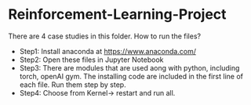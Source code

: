 # Reinforcement-Learning-Project

There are 4 case studies in this folder.
How to run the files?

- Step1: Install anaconda at https://www.anaconda.com/
- Step2: Open these files in Jupyter Notebook 
- Step3: There are modules that are used aong with python, including torch, openAI gym. The installing code are included in the first line of each file. Run them step by step.
- Step4: Choose from Kernel-> restart and run all.
